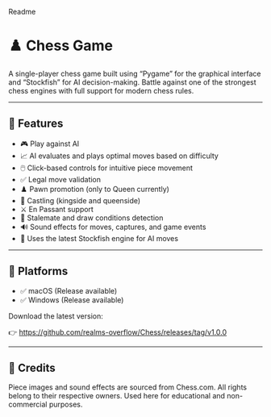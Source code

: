 Readme
# ♟️ Chess  Game 

A single-player chess game built using “Pygame” for the graphical interface and “Stockfish” for AI decision-making. Battle against one of the strongest chess engines with full support for modern chess rules.

---

## 🚀 Features

- 🎮 Play against AI 
- 📈 AI evaluates and plays optimal moves based on difficulty 
- 🖱️ Click-based controls for intuitive piece movement
- ✅  Legal move validation
- ♟️ Pawn promotion (only to Queen currently)
- 👑 Castling (kingside and queenside)
- ⚔️ En Passant support
- 🧩 Stalemate and draw conditions detection
- 🔊 Sound effects for moves, captures, and game events
- 🧠 Uses the latest Stockfish engine for AI moves

---

## 🧩 Platforms

- ✅ macOS (Release available)
- ✅ Windows (Release available)

Download the latest version:

👉 https://github.com/realms-overflow/Chess/releases/tag/v1.0.0

---

## 📸 Credits
Piece images and sound effects are sourced from Chess.com. All rights belong to their respective owners.
Used here for educational and non-commercial purposes.


